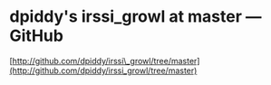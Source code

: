 <!--
id: 64034707
link: http://tumblr.atmos.org/post/64034707/dpiddys-irssi-growl-at-master-github
slug: dpiddys-irssi-growl-at-master-github
date: Tue Dec 09 2008 21:25:03 GMT-0800 (PST)
publish: 2008-12-09
tags: 
title: dpiddy's irssi_growl at master — GitHub
-->


dpiddy's irssi_growl at master — GitHub
=======================================

[http://github.com/dpiddy/irssi\_growl/tree/master](http://github.com/dpiddy/irssi_growl/tree/master)

